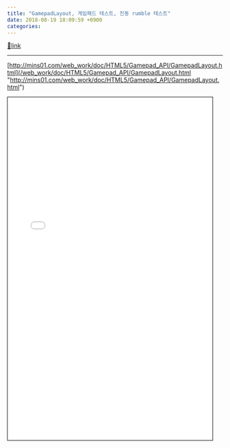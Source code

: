 ```yaml
---
title: "GamepadLayout, 게임패드 테스트, 진동 rumble 테스트"
date: 2018-08-19 18:09:59 +0900
categories: 
---
```

[🔗link](http://www.mins01.com/mh/tech/read/1186)
***


[http://mins01.com/web_work/doc/HTML5/Gamepad_API/GamepadLayout.html](/web_work/doc/HTML5/Gamepad_API/GamepadLayout.html "http://mins01.com/web_work/doc/HTML5/Gamepad_API/GamepadLayout.html")  
<iframe frameborder="1" height="800" src="/web_work/doc/HTML5/Gamepad_API/GamepadLayout.html" style="border-width: 1px; border-style: solid; border-color: rgb(0, 0, 0);" width="95%"></iframe>  

